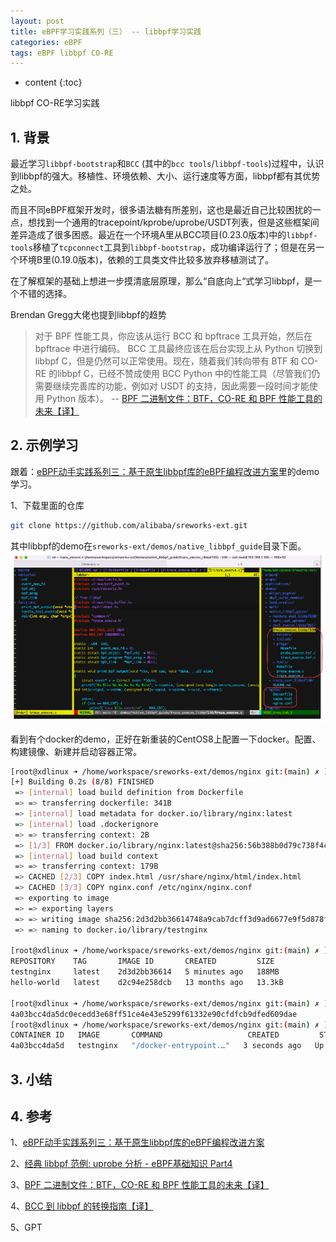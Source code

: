 ```yaml
---
layout: post
title: eBPF学习实践系列（三） -- libbpf学习实践
categories: eBPF
tags: eBPF libbpf CO-RE
---
```


* content
{:toc}

libbpf CO-RE学习实践



## 1. 背景

最近学习`libbpf-bootstrap`和`BCC` (其中的`bcc tools`/`libbpf-tools`)过程中，认识到libbpf的强大。移植性、环境依赖、大小、运行速度等方面，libbpf都有其优势之处。

而且不同eBPF框架开发时，很多语法糖有所差别，这也是最近自己比较困扰的一点，想找到一个通用的tracepoint/kprobe/uprobe/USDT列表，但是这些框架间差异造成了很多困惑。最近在一个环境A里从BCC项目(0.23.0版本)中的`libbpf-tools`移植了`tcpconnect`工具到`libbpf-bootstrap`，成功编译运行了；但是在另一个环境B里(0.19.0版本)，依赖的工具类文件比较多放弃移植测试了。

在了解框架的基础上想进一步摸清底层原理，那么“自底向上“式学习libbpf，是一个不错的选择。

Brendan Gregg大佬也提到libbpf的趋势

> 对于 BPF 性能工具，你应该从运行 BCC 和 bpftrace 工具开始，然后在 bpftrace 中进行编码。 BCC 工具最终应该在后台实现上从 Python 切换到 libbpf C，但是仍然可以正常使用。现在，随着我们转向带有 BTF 和 CO-RE 的libbpf C，已经不赞成使用 BCC Python 中的性能工具（尽管我们仍需要继续完善库的功能，例如对 USDT 的支持，因此需要一段时间才能使用 Python 版本）。 -- [BPF 二进制文件：BTF，CO-RE 和 BPF 性能工具的未来【译】](https://www.ebpf.top/post/bpf-co-re-btf-libbpf/)

## 2. 示例学习

跟着：[eBPF动手实践系列三：基于原生libbpf库的eBPF编程改进方案](https://mp.weixin.qq.com/s/R70hmc965cA8X3WUZRp2hQ)里的demo学习。

1、下载里面的仓库

```sh
git clone https://github.com/alibaba/sreworks-ext.git
```

其中libbpf的demo在`sreworks-ext/demos/native_libbpf_guide`目录下面。  
![2024-06-16-20240616140328](/images/2024-06-16-20240616140328.png)

看到有个docker的demo，正好在新重装的CentOS8上配置一下docker。配置、构建镜像、新建并启动容器正常。

```sh
[root@xdlinux ➜ /home/workspace/sreworks-ext/demos/nginx git:(main) ✗ ]$ docker build -t testnginx .
[+] Building 0.2s (8/8) FINISHED                                                        docker:default
 => [internal] load build definition from Dockerfile                                          0.0s
 => => transferring dockerfile: 341B                                                          0.0s
 => [internal] load metadata for docker.io/library/nginx:latest                               0.1s
 => [internal] load .dockerignore                                                             0.0s
 => => transferring context: 2B                                                               0.0s
 => [1/3] FROM docker.io/library/nginx:latest@sha256:56b388b0d79c738f4cf51bbaf184a14fab19337f4819ceb2cae7d94100262de8         0.0s
 => [internal] load build context                                                             0.0s
 => => transferring context: 179B                                                             0.0s
 => CACHED [2/3] COPY index.html /usr/share/nginx/html/index.html                             0.0s
 => CACHED [3/3] COPY nginx.conf /etc/nginx/nginx.conf                                        0.0s
 => exporting to image                                                                        0.0s
 => => exporting layers                                                                       0.0s
 => => writing image sha256:2d3d2bb36614748a9cab7dcff3d9ad6677e9f5d878f11aea575202c19181d537  0.0s
 => => naming to docker.io/library/testnginx

[root@xdlinux ➜ /home/workspace/sreworks-ext/demos/nginx git:(main) ✗ ]$ docker images
REPOSITORY    TAG       IMAGE ID       CREATED         SIZE
testnginx     latest    2d3d2bb36614   5 minutes ago   188MB
hello-world   latest    d2c94e258dcb   13 months ago   13.3kB

[root@xdlinux ➜ /home/workspace/sreworks-ext/demos/nginx git:(main) ✗ ]$ docker run -d --name xdnginx testnginx
4a03bcc4da5dc0ecedd3e68ff51ce4e43e5299f61332e90cfdfcb9dfed609dae
[root@xdlinux ➜ /home/workspace/sreworks-ext/demos/nginx git:(main) ✗ ]$ docker ps
CONTAINER ID   IMAGE       COMMAND                   CREATED         STATUS         PORTS     NAMES
4a03bcc4da5d   testnginx   "/docker-entrypoint.…"   3 seconds ago   Up 3 seconds   80/tcp    xdnginx
```


## 3. 小结


## 4. 参考

1、[eBPF动手实践系列三：基于原生libbpf库的eBPF编程改进方案](https://mp.weixin.qq.com/s/R70hmc965cA8X3WUZRp2hQ)

2、[经典 libbpf 范例: uprobe 分析 - eBPF基础知识 Part4](https://mp.weixin.qq.com/s/pM0YXZLEsEhsExUxeiD7jQ)

3、[BPF 二进制文件：BTF，CO-RE 和 BPF 性能工具的未来【译】](https://www.ebpf.top/post/bpf-co-re-btf-libbpf/)

4、[BCC 到 libbpf 的转换指南【译】](https://www.ebpf.top/post/bcc-to-libbpf-guid/)

5、GPT
